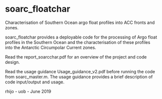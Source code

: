 # soarc_floatchar
Characterisation of Southern Ocean argo float profiles into ACC fronts and zones.

soarc_floatchar provides a deployable code for the processing of Argo float profiles in the Southern Ocean and the characterisation of these profiles into the Antarctic Circumpolar Current zones.

Read the report_soarcchar.pdf for an overview of the project and code design.

Read the usage guidance Usage_guidance_v2.pdf before running the code from soarc_master.m. The usage guidance provides a brief description of code input/output and usage.

rhijo - uob - June 2019
